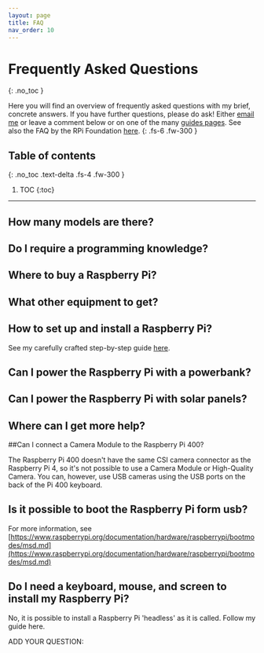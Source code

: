 ```yaml
---
layout: page
title: FAQ
nav_order: 10
---
```


# Frequently Asked Questions
{: .no_toc }

Here you will find an overview of frequently asked questions with my brief, concrete answers. If you have further questions, please do ask! Either [email me](me) or leave a comment below or on one of the many [guides pages](guides). See also the FAQ by the RPi Foundation [here](https://www.raspberrypi.org/documentation/faqs/).
{: .fs-6 .fw-300 }

## Table of contents
{: .no_toc .text-delta .fs-4 .fw-300 }

1. TOC
{:toc}
---

## How many models are there?

## Do I require a programming knowledge?

## Where to buy a Raspberry Pi?

## What other equipment to get?


## How to set up and install a Raspberry Pi?
See my carefully crafted step-by-step guide [here](here).

## Can I power the Raspberry Pi with a powerbank?

## Can I power the Raspberry Pi with solar panels?

## Where can I get more help?


##Can I connect a Camera Module to the Raspberry Pi 400?

The Raspberry Pi 400 doesn't have the same CSI camera connector as the Raspberry Pi 4, so it's not possible to use a Camera Module or High-Quality Camera. You can, however, use USB cameras using the USB ports on the back of the Pi 400 keyboard.

## Is it possible to boot the Raspberry Pi form usb?

For more information, see [https://www.raspberrypi.org/documentation/hardware/raspberrypi/bootmodes/msd.md](https://www.raspberrypi.org/documentation/hardware/raspberrypi/bootmodes/msd.md)

## Do I need a keyboard, mouse, and screen to install my Raspberry Pi?

No, it is possible to install a Raspberry Pi 'headless' as it is called. Follow my guide here.

ADD YOUR QUESTION:
